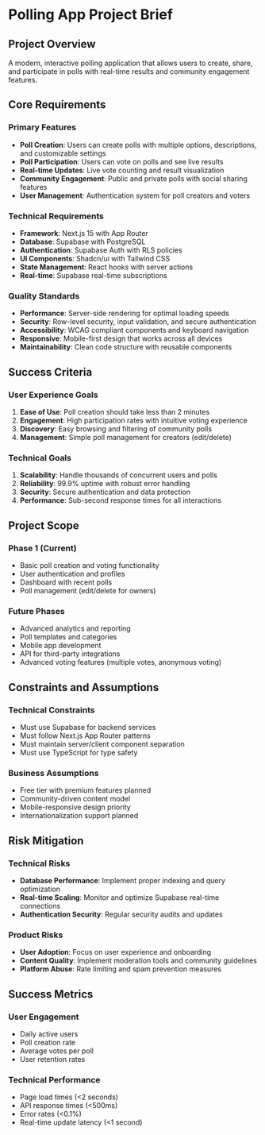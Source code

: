# Polling App Project Brief

## Project Overview
A modern, interactive polling application that allows users to create, share, and participate in polls with real-time results and community engagement features.

## Core Requirements

### Primary Features
- **Poll Creation**: Users can create polls with multiple options, descriptions, and customizable settings
- **Poll Participation**: Users can vote on polls and see live results
- **Real-time Updates**: Live vote counting and result visualization
- **Community Engagement**: Public and private polls with social sharing features
- **User Management**: Authentication system for poll creators and voters

### Technical Requirements
- **Framework**: Next.js 15 with App Router
- **Database**: Supabase with PostgreSQL
- **Authentication**: Supabase Auth with RLS policies
- **UI Components**: Shadcn/ui with Tailwind CSS
- **State Management**: React hooks with server actions
- **Real-time**: Supabase real-time subscriptions

### Quality Standards
- **Performance**: Server-side rendering for optimal loading speeds
- **Security**: Row-level security, input validation, and secure authentication
- **Accessibility**: WCAG compliant components and keyboard navigation
- **Responsive**: Mobile-first design that works across all devices
- **Maintainability**: Clean code structure with reusable components

## Success Criteria

### User Experience Goals
1. **Ease of Use**: Poll creation should take less than 2 minutes
2. **Engagement**: High participation rates with intuitive voting experience
3. **Discovery**: Easy browsing and filtering of community polls
4. **Management**: Simple poll management for creators (edit/delete)

### Technical Goals
1. **Scalability**: Handle thousands of concurrent users and polls
2. **Reliability**: 99.9% uptime with robust error handling
3. **Security**: Secure authentication and data protection
4. **Performance**: Sub-second response times for all interactions

## Project Scope

### Phase 1 (Current)
- Basic poll creation and voting functionality
- User authentication and profiles
- Dashboard with recent polls
- Poll management (edit/delete for owners)

### Future Phases
- Advanced analytics and reporting
- Poll templates and categories
- Mobile app development
- API for third-party integrations
- Advanced voting features (multiple votes, anonymous voting)

## Constraints and Assumptions

### Technical Constraints
- Must use Supabase for backend services
- Must follow Next.js App Router patterns
- Must maintain server/client component separation
- Must use TypeScript for type safety

### Business Assumptions
- Free tier with premium features planned
- Community-driven content model
- Mobile-responsive design priority
- Internationalization support planned

## Risk Mitigation

### Technical Risks
- **Database Performance**: Implement proper indexing and query optimization
- **Real-time Scaling**: Monitor and optimize Supabase real-time connections
- **Authentication Security**: Regular security audits and updates

### Product Risks
- **User Adoption**: Focus on user experience and onboarding
- **Content Quality**: Implement moderation tools and community guidelines
- **Platform Abuse**: Rate limiting and spam prevention measures

## Success Metrics

### User Engagement
- Daily active users
- Poll creation rate
- Average votes per poll
- User retention rates

### Technical Performance
- Page load times (<2 seconds)
- API response times (<500ms)
- Error rates (<0.1%)
- Real-time update latency (<1 second)
